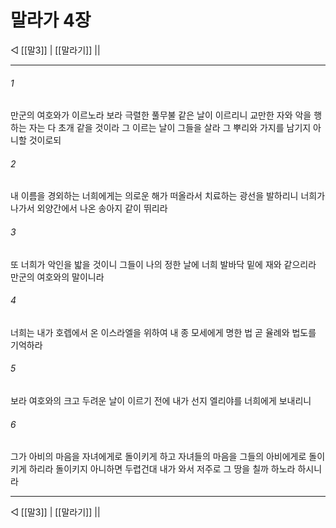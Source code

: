 ﻿# 말라가 4장

◁ [[말3]] | [[말라기]] ||
***

###### 1
만군의 여호와가 이르노라 보라 극렬한 풀무불 같은 날이 이르리니 교만한 자와 악을 행하는 자는 다 초개 같을 것이라 그 이르는 날이 그들을 살라 그 뿌리와 가지를 남기지 아니할 것이로되

###### 2
내 이름을 경외하는 너희에게는 의로운 해가 떠올라서 치료하는 광선을 발하리니 너희가 나가서 외양간에서 나온 송아지 같이 뛰리라

###### 3
또 너희가 악인을 밟을 것이니 그들이 나의 정한 날에 너희 발바닥 밑에 재와 같으리라 만군의 여호와의 말이니라

###### 4
너희는 내가 호렙에서 온 이스라엘을 위하여 내 종 모세에게 명한 법 곧 율례와 법도를 기억하라

###### 5
보라 여호와의 크고 두려운 날이 이르기 전에 내가 선지 엘리야를 너희에게 보내리니

###### 6
그가 아비의 마음을 자녀에게로 돌이키게 하고 자녀들의 마음을 그들의 아비에게로 돌이키게 하리라 돌이키지 아니하면 두렵건대 내가 와서 저주로 그 땅을 칠까 하노라 하시니라

***
◁ [[말3]] | [[말라기]] ||